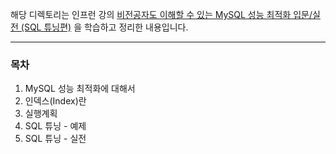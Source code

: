 해당 디렉토리는 인프런 강의 [비전공자도 이해할 수 있는 MySQL 성능 최적화 입문/실전 (SQL 튜닝편)](https://www.inflearn.com/course/%EB%B9%84%EC%A0%84%EA%B3%B5%EC%9E%90-mysql-%EC%84%B1%EB%8A%A5%EC%B5%9C%EC%A0%95%ED%99%95-sql%ED%8A%9C%EB%8B%9D) 을 학습하고 정리한 내용입니다.

---

### 목차

1. MySQL 성능 최적화에 대해서
2. 인덱스(Index)란
3. 실행계획
4. SQL 튜닝 - 예제
5. SQL 튜닝 - 실전